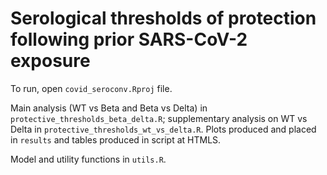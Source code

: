 # Serological thresholds of protection following prior SARS-CoV-2 exposure

To run, open `covid_seroconv.Rproj` file. 

Main analysis (WT vs Beta and Beta vs Delta) in `protective_thresholds_beta_delta.R`; supplementary analysis on WT vs Delta in `protective_thresholds_wt_vs_delta.R`. Plots produced and placed in `results` and tables produced in script at HTMLS.


Model and utility functions in `utils.R`.

